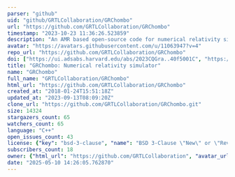 ```yaml
---
parser: "github"
uid: "github/GRTLCollaboration/GRChombo"
url: "https://github.com/GRTLCollaboration/GRChombo"
timestamp: "2023-10-23 11:36:26.523859"
description: "An AMR based open-source code for numerical relativity simulations."
avatar: "https://avatars.githubusercontent.com/u/11063947?v=4"
repo_url: "https://github.com/GRTLCollaboration/GRChombo"
doi: ["https://ui.adsabs.harvard.edu/abs/2023CQGra..40f5001C", "https://ui.adsabs.harvard.edu/abs/2015CQGra..32x5011C", "https://ui.adsabs.harvard.edu/abs/2023ascl.soft06039A/abstract"]
title: "GRChombo: Numerical relativity simulator"
name: "GRChombo"
full_name: "GRTLCollaboration/GRChombo"
html_url: "https://github.com/GRTLCollaboration/GRChombo"
created_at: "2018-01-24T15:51:18Z"
updated_at: "2023-09-13T08:09:20Z"
clone_url: "https://github.com/GRTLCollaboration/GRChombo.git"
size: 14324
stargazers_count: 65
watchers_count: 65
language: "C++"
open_issues_count: 43
license: {"key": "bsd-3-clause", "name": "BSD 3-Clause \"New\" or \"Revised\" License", "spdx_id": "BSD-3-Clause", "url": "https://api.github.com/licenses/bsd-3-clause", "node_id": "MDc6TGljZW5zZTU="}
subscribers_count: 18
owner: {"html_url": "https://github.com/GRTLCollaboration", "avatar_url": "https://avatars.githubusercontent.com/u/11063947?v=4", "login": "GRTLCollaboration", "type": "Organization"}
date: "2025-05-10 14:26:05.762870"
---
```

